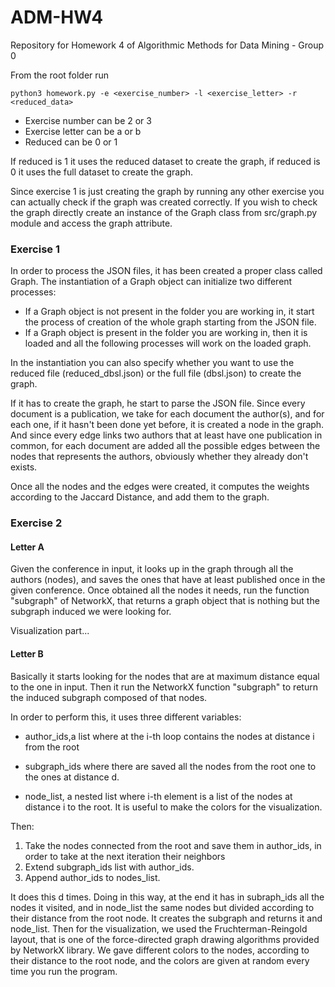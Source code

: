 # ADM-HW4
Repository for Homework 4 of Algorithmic Methods for Data Mining - Group 0

From the root folder run

```
python3 homework.py -e <exercise_number> -l <exercise_letter> -r <reduced_data>
```
* Exercise number can be 2 or 3
* Exercise letter can be a or b
* Reduced can be 0 or 1

If reduced is 1 it uses the reduced dataset to create the graph, if reduced is 0 it uses the full dataset to create the graph.

Since exercise 1 is just creating the graph by running any other exercise you can actually check if the graph was created correctly. If you wish to check the graph directly create an instance of the Graph class from src/graph.py module and access the graph attribute.


### Exercise 1

In order to process the JSON files, it has been created a proper class called Graph. The instantiation of a Graph object can initialize two different processes:

- If a Graph object is not present in the folder you are working in, it start the process of creation of the whole graph starting from the JSON file.
- If a Graph object is present in the folder you are working in, then it is loaded and all the following processes will work on the loaded graph.

In the instantiation you can also specify whether you want to use the reduced file (reduced_dbsl.json) or the full file (dbsl.json) to create the graph.

If it has to create the graph, he start to parse the JSON file. Since every document is a publication, we take for each document the author(s), and for each one, if it hasn't been done yet before, it is created a node in the graph. And since every edge links two authors that at least have one publication in common, for each document are added all the possible edges between the nodes that represents the authors, obviously whether they already don't exists.

Once all the nodes and the edges were created, it computes the weights according to the Jaccard Distance, and add them to the graph.


### Exercise 2

#### Letter A

Given the conference in input, it looks up in the graph through all the authors (nodes), and saves the ones that have at least published once in the given conference. Once obtained all the nodes it needs, run the function "subgraph" of NetworkX, that returns a graph object that is nothing but the subgraph induced we were looking for.

Visualization part...

#### Letter B

Basically it starts looking for the nodes that are at maximum distance equal to the one in input. Then it run the NetworkX function "subgraph" to return the induced subgraph composed of that nodes.

In order to perform this, it uses three different variables:

- author_ids,a list where at the i-th loop contains the nodes at distance i from the root

- subgraph_ids where there are saved all the nodes from the root one to the ones at distance d.

- node_list, a nested list where i-th element is a list of the nodes at distance i to the root. It is useful to make the colors for the visualization.

Then:

1) Take the nodes connected from the root and save them in author_ids, in order to take at the next iteration their neighbors
2) Extend subgraph_ids list with author_ids.
3) Append author_ids to nodes_list.

It does this d times. Doing in this way, at the end it has in subraph_ids all the nodes it visited, and in node_list the same nodes but divided according to their distance from the root node. It creates the subgraph and returns it and node_list. Then for the visualization, we used the Fruchterman-Reingold layout, that is one of the force-directed graph drawing algorithms provided by NetworkX library. We gave different colors to the nodes, according to their distance to the root node, and the colors are given at random every time you run the program.
